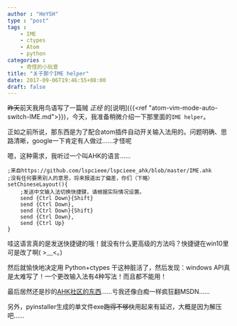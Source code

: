 ```yaml
---
author : "HeYSH"
type : "post"
tags :
    - IME
    - ctypes
    - Atom
    - python
categories :
    - 奇怪的小玩意
title: "关于那个IME helper"
date: 2017-09-06T19:46:55+08:00
draft: false
---
```


~~昨天~~前天我用鸟语写了一篇贼 *正经* 的[说明]({{<ref "atom-vim-mode-auto-switch-IME.md">}})，今天，我准备稍微介绍一下那里面的`IME helper`。

正如之前所说，那东西是为了配合atom插件自动开关输入法用的。问题明确、思路清晰，google一下肯定有人做过……才怪呢

嗯，这种需求，我听过一个叫AHK的语言……
```
;来自https://github.com/lspcieee/lspcieee_ahk/blob/master/IME.ahk
;没有任何要黑别人的意思，将来报道出了偏差，你们（下略）
setChineseLayout(){
	;发送中文输入法切换快捷键，请根据实际情况设置。
	send {Ctrl Down}{Shift}
	send {Ctrl Down},
	send {Ctrl Down}{Shift}
	send {Ctrl Down},
	send {Ctrl Up}
}
```
哇这语言真的是发送快捷键的哦！就没有什么更高级的方法吗？快捷键在win10里可是改了啊( >﹏<。)

然后就愉快地决定用 Python+ctypes 干这种脏活了，然后发现：windows API真是太难写了！一个更改输入法有4种写法！而且都不能用！

最后居然还是抄的[AHK社区的东西](http://www.ahk8.com/thread-3751.html?highlight=%E8%BE%93%E5%85%A5%E6%B3%95)……亏我还像白痴一样疯狂翻MSDN……

另外，pyinstaller生成的单文件exe~~跑得不够快~~用起来有延迟，大概是因为解压吧……
